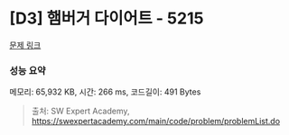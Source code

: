 # [D3] 햄버거 다이어트 - 5215 

[문제 링크](https://swexpertacademy.com/main/code/problem/problemDetail.do?contestProbId=AWT-lPB6dHUDFAVT) 

### 성능 요약

메모리: 65,932 KB, 시간: 266 ms, 코드길이: 491 Bytes



> 출처: SW Expert Academy, https://swexpertacademy.com/main/code/problem/problemList.do